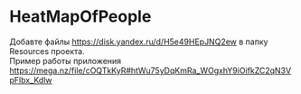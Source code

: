 # HeatMapOfPeople
Добавте файлы https://disk.yandex.ru/d/H5e49HEpJNQ2ew в папку Resources проекта.<br>
Пример работы приложения https://mega.nz/file/cOQTkKyR#htWu75yDqKmRa_WOgxhY9iOifkZC2qN3VpFlbx_Kdlw
